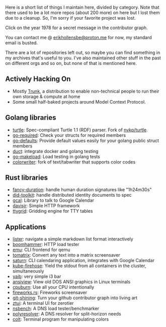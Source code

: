 Here is a short list of things I maintain here, divided by category. Note that there used to be a lot more repos (about 200 more) on here but I lost them due to a cleanup. So, I'm sorry if your favorite project was lost.

Click on the year 1978 for a secret message in the contributor graph.

You can contact me @ <erikhollensbe@proton.me> for now, my standard email is busted.

There are a lot of repositories left out, so maybe you can find something in my archives that's useful to you. I've also maintained other stuff in the past on different orgs and so on, but none of that is mentioned here.

## Actively Hacking On

- Mostly [Trunk](https://github.com/trunk-os), a distribution to enable non-technical people to run their own storage & compute at home
- Some small half-baked projects around Model Context Protocol.

## Golang libraries

- [turtle](https://github.com/erikh/turtle): Spec-compliant Turtle 1.1 (RDF) parser. Fork of [nvkp/turtle](https://github.com/nvkp/turtle).
- [go-required](https://github.com/erikh/go-required): Check your structs for required members
- [go-defaults](https://github.com/erikh/go-defaults): Provide default values easily for your golang public struct members
- [duct](https://github.com/erikh/duct): integrate docker and golang testing
- [go-makeload](https://github.com/erikh/go-makeload): Load testing in golang tests
- [colorwriter](https://github.com/erikh/colorwriter): fork of text/tabwriter that supports color codes

## Rust libraries

- [fancy-duration](https://github.com/erikh/fancy-duration): handle human duration signatures like "1h24m30s"
- [did-toolkit](https://github.com/erikh/did-toolkit): handle distributed identity documents to spec
- [gcal](https://github.com/erikh/gcal): Library to talk to Google Calendar
- [davisjr](https://github.com/erikh/davisjr): Simple HTTP framework
- [ttygrid](https://github.com/erikh/ttygrid): Gridding engine for TTY tables

## Applications

- [lister](https://github.com/erikh/lister): navigate a simple markdown list format interactively
- [boomhammer](https://github.com/erikh/boomhammer): HTTP load tester
- [emu](https://github.com/erikh/emu): CLI frontend for qemu
- [tomatrix](https://github.com/erikh/tomatrix): Convert any text into a matrix screensaver
- [saturn](https://github.com/erikh/saturn): CLI calendaring application, integrates with Google Calendar
- [kube-firehose](https://github.com/erikh/kube-firehose): Yield the stdout from all containers in the cluster, simultaneously
- [yaib](https://github.com/erikh/yaib): very simple i3 bar
- [ansiview](https://github.com/erikh/ansiview): View old DOS ANSI graphics in Linux terminals
- [cpuburn](https://github.com/erikh/cpuburn): Use all your CPU intentionally
- [fireworks.rs](https://github.com/erikh/fireworks.rs): Fireworks screensaver
- [git-shining](https://github.com/erikh/git-shining): Turn your github contributor graph into living art
- [ztui](https://github.com/erikh/ztui): A terminal UI for zerotier
- [nsbench](https://github.com/erikh/nsbench): A DNS load tester/benchmarker
- [polyresolver](https://github.com/erikh/polyresolver): A DNS resolver for split-horizon needs
- [colt](https://github.com/erikh/colt): Terminal program for manipulating colors
